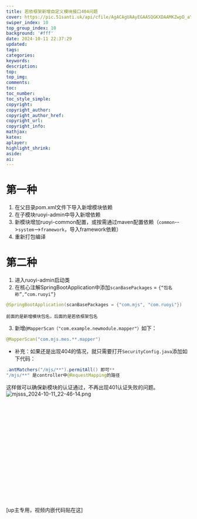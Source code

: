 ```yaml
---
title: 若依框架新增自定义模块接口404问题
cover: https://pic.51santi.uk/api/cfile/AgACAgUAAyEGAASQGKXDAAMKZwpD_aYQs_tCqKYnSTz4bWFX5BkAAui8MRvYUFFU4dVxDGRMD4ABAAMCAAN4AAM2BA
swiper_index: 10
top_group_index: 10
background: '#fff'
date: 2024-10-11 22:37:29
updated:
tags:
categories:
keywords:
description:
top:
top_img:
comments:
toc:
toc_number:
toc_style_simple:
copyright:
copyright_author:
copyright_author_href:
copyright_url:
copyright_info:
mathjax:
katex:
aplayer:
highlight_shrink:
aside:
ai:
---
```

# 第一种
1. 在父目录pom.xml文件下导入新增模块依赖
2. 在子模块ruoyi-admin中导入新增依赖
3. 新模块增加ruoyi-common配置，或按需通过maven配置依赖（`common`-->`system`-->`framework`，导入framework依赖）
4. 重新打包编译

# 第二种
1. 进入ruoyi-admin启动类
2. 在核心注解SpringBootApplication中添加`scanBasePackages` = `{“包名称”,“com.ruoyi”}`
```java
@SpringBootApplication(scanBasePackages = {"com.mjs", "com.ruoyi"})
```
    前面的是新增模块包名，后面的是若依框架包名
3. 新增`@MapperScan（"com.example.newmodule.mapper"）`如下：
```java
@MapperScan("com.mjs.mes.**.mapper")
```
 - 补充：如果还是出现404的情况，就只需要打开`SecurityConfig.java`添加如下代码：
```java
.antMatchers("/mjs/**").permitAll() 即可**
"/mjs/**" 是controller中@RequestMapping的路径
```
这样做可以确保新模块的认证通过，不再出现401认证失败的问题。
![mjsss_2024-10-11_22-46-14.png](https://pic.51santi.uk/api/cfile/AgACAgUAAyEGAASQGKXDAAMJZwo-uSP5Om_3nLnjmdscaDHQjE8AAtm8MRvYUFFUCoMEdKuww1MBAAMCAAN5AAM2BA)
<div class="video-container">
[up主专用，视频内嵌代码贴在这]
</div>

<style>
.video-container {
    position: relative;
    width: 100%;
    padding-top: 56.25%; /* 16:9 aspect ratio (height/width = 9/16 * 100%) */
}

.video-container iframe {
    position: absolute;
    top: 0;
    left: 0;
    width: 100%;
    height: 100%;
}
</style>
